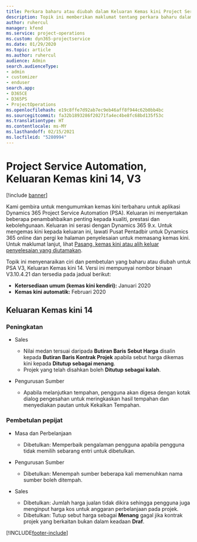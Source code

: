 ```yaml
---
title: Perkara baharu atau diubah dalam Keluaran Kemas kini Project Service Automation 14, V3
description: Topik ini memberikan maklumat tentang perkara baharu dalam Keluaran Kemas kini Project Service Automation 14 V3.
author: ruhercul
manager: kfend
ms.service: project-operations
ms.custom: dyn365-projectservice
ms.date: 01/29/2020
ms.topic: article
ms.author: ruhercul
audience: Admin
search.audienceType:
- admin
- customizer
- enduser
search.app:
- D365CE
- D365PS
- ProjectOperations
ms.openlocfilehash: e19c8ffe7d92ab7ec9eb46aff8f944c62b0bb4bc
ms.sourcegitcommit: fa32b1893286f20271fa4ec4be8fc68bd135f53c
ms.translationtype: HT
ms.contentlocale: ms-MY
ms.lasthandoff: 02/15/2021
ms.locfileid: "5280994"
---
```

# <a name="project-service-automation-update-release-14-v3"></a>Project Service Automation, Keluaran Kemas kini 14, V3

[!include [banner](../includes/psa-now-project-operations.md)]

Kami gembira untuk mengumumkan kemas kini terbaharu untuk aplikasi Dynamics 365 Project Service Automation (PSA). Keluaran ini menyertakan beberapa penambahbaikan penting kepada kualiti, prestasi dan kebolehgunaan. Keluaran ini serasi dengan Dynamics 365 9.x. Untuk mengemas kini kepada keluaran ini, lawati Pusat Pentadbir untuk Dynamics 365 online dan pergi ke halaman penyelesaian untuk memasang kemas kini. Untuk maklumat lanjut, lihat [Pasang, kemas kini atau alih keluar penyelesaian yang diutamakan](https://docs.microsoft.com/power-platform/admin/install-remove-preferred-solution).

Topik ini menyenaraikan ciri dan pembetulan yang baharu atau diubah untuk PSA V3, Keluaran Kemas kini 14. Versi ini mempunyai nombor binaan V3.10.4.21 dan tersedia pada jadual berikut:

- **Ketersediaan umum (kemas kini kendiri):** Januari 2020
- **Kemas kini automatik:** Februari 2020

## <a name="update-release-14"></a>Keluaran Kemas kini 14

### <a name="enhancements"></a>Peningkatan

- Sales

     - Nilai medan tersuai daripada **Butiran Baris Sebut Harga** disalin kepada **Butiran Baris Kontrak Projek** apabila sebut harga dikemas kini kepada **Ditutup sebagai menang**.
     - Projek yang telah disahkan boleh **Ditutup sebagai kalah**.

- Pengurusan Sumber

     - Apabila melanjutkan tempahan, pengguna akan digesa dengan kotak dialog pengesahan untuk meringkaskan hasil tempahan dan menyediakan pautan untuk Kekalkan Tempahan.


### <a name="bug-fixes"></a>Pembetulan pepijat

- Masa dan Perbelanjaan

     - Dibetulkan: Memperbaik pengalaman pengguna apabila pengguna tidak memilih sebarang entri untuk dibetulkan.

- Pengurusan Sumber

     - Dibetulkan: Menempah sumber beberapa kali memenuhkan nama sumber boleh ditempah.

- Sales

     - Dibetulkan: Jumlah harga jualan tidak dikira sehingga pengguna juga menginput harga kos untuk anggaran perbelanjaan pada projek.
     - Dibetulkan: Tutup sebut harga sebagai **Menang** gagal jika kontrak projek yang berkaitan bukan dalam keadaan **Draf**.



[!INCLUDE[footer-include](../includes/footer-banner.md)]